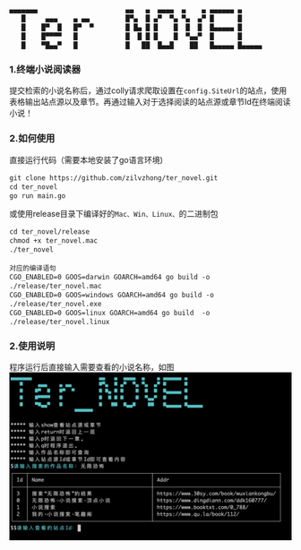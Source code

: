 ```
▄▄▄▄▄▄▄                      ▄▄   ▄  ▄▄▄▄  ▄    ▄ ▄▄▄▄▄▄ ▄     
   █     ▄▄▄    ▄ ▄▄         █▀▄  █ ▄▀  ▀▄ ▀▄  ▄▀ █      █     
   █    █▀  █   █▀  ▀        █ █▄ █ █    █  █  █  █▄▄▄▄▄ █     
   █    █▀▀▀▀   █            █  █ █ █    █  ▀▄▄▀  █      █     
   █    ▀█▄▄▀   █            █   ██  █▄▄█    ██   █▄▄▄▄▄ █▄▄▄▄▄
```

### 1.终端小说阅读器

提交检索的小说名称后，通过colly请求爬取设置在`config.SiteUrl`的站点，使用表格输出站点源以及章节。再通过输入对于选择阅读的站点源或章节Id在终端阅读小说！

### 2.如何使用

直接运行代码（需要本地安装了go语言环境)
```shell script
git clone https://github.com/zilvzhong/ter_novel.git
cd ter_novel
go run main.go
```

或使用release目录下编译好的`Mac、Win、Linux、`的二进制包
```shell script
cd ter_novel/release
chmod +x ter_novel.mac
./ter_novel

对应的编译语句
CGO_ENABLED=0 GOOS=darwin GOARCH=amd64 go build -o ./release/ter_novel.mac
CGO_ENABLED=0 GOOS=windows GOARCH=amd64 go build -o ./release/ter_novel.exe
CGO_ENABLED=0 GOOS=linux GOARCH=amd64 go build  -o ./release/ter_novel.linux
```

### 2.使用说明

程序运行后直接输入需要查看的小说名称，如图
![novel1](./images/novel1.png)

